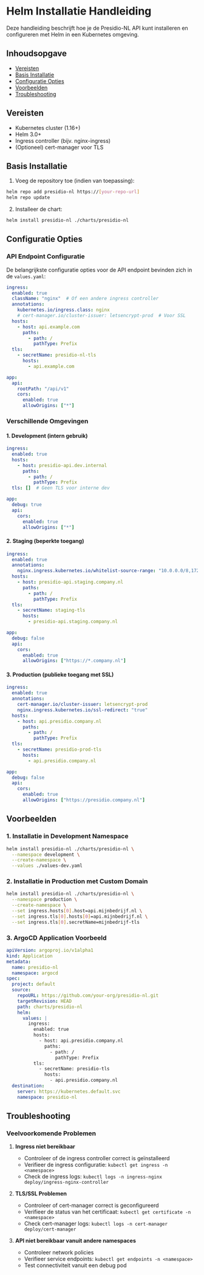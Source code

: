 # Helm Installatie Handleiding

Deze handleiding beschrijft hoe je de Presidio-NL API kunt installeren en configureren met Helm in een Kubernetes omgeving.

## Inhoudsopgave
- [Vereisten](#vereisten)
- [Basis Installatie](#basis-installatie)
- [Configuratie Opties](#configuratie-opties)
- [Voorbeelden](#voorbeelden)
- [Troubleshooting](#troubleshooting)

## Vereisten

- Kubernetes cluster (1.16+)
- Helm 3.0+
- Ingress controller (bijv. nginx-ingress)
- (Optioneel) cert-manager voor TLS

## Basis Installatie

1. Voeg de repository toe (indien van toepassing):
```bash
helm repo add presidio-nl https://[your-repo-url]
helm repo update
```

2. Installeer de chart:
```bash
helm install presidio-nl ./charts/presidio-nl
```

## Configuratie Opties

### API Endpoint Configuratie

De belangrijkste configuratie opties voor de API endpoint bevinden zich in de `values.yaml`:

```yaml
ingress:
  enabled: true
  className: "nginx"  # Of een andere ingress controller
  annotations:
    kubernetes.io/ingress.class: nginx
    # cert-manager.io/cluster-issuer: letsencrypt-prod  # Voor SSL
  hosts:
    - host: api.example.com
      paths:
        - path: /
          pathType: Prefix
  tls:
    - secretName: presidio-nl-tls
      hosts:
        - api.example.com

app:
  api:
    rootPath: "/api/v1"
    cors:
      enabled: true
      allowOrigins: ["*"]
```

### Verschillende Omgevingen

#### 1. Development (intern gebruik)
```yaml
ingress:
  enabled: true
  hosts:
    - host: presidio-api.dev.internal
      paths:
        - path: /
          pathType: Prefix
  tls: []  # Geen TLS voor interne dev

app:
  debug: true
  api:
    cors:
      enabled: true
      allowOrigins: ["*"]
```

#### 2. Staging (beperkte toegang)
```yaml
ingress:
  enabled: true
  annotations:
    nginx.ingress.kubernetes.io/whitelist-source-range: "10.0.0.0/8,172.16.0.0/12,192.168.0.0/16"
  hosts:
    - host: presidio-api.staging.company.nl
      paths:
        - path: /
          pathType: Prefix
  tls:
    - secretName: staging-tls
      hosts:
        - presidio-api.staging.company.nl

app:
  debug: false
  api:
    cors:
      enabled: true
      allowOrigins: ["https://*.company.nl"]
```

#### 3. Production (publieke toegang met SSL)
```yaml
ingress:
  enabled: true
  annotations:
    cert-manager.io/cluster-issuer: letsencrypt-prod
    nginx.ingress.kubernetes.io/ssl-redirect: "true"
  hosts:
    - host: api.presidio.company.nl
      paths:
        - path: /
          pathType: Prefix
  tls:
    - secretName: presidio-prod-tls
      hosts:
        - api.presidio.company.nl

app:
  debug: false
  api:
    cors:
      enabled: true
      allowOrigins: ["https://presidio.company.nl"]
```

## Voorbeelden

### 1. Installatie in Development Namespace

```bash
helm install presidio-nl ./charts/presidio-nl \
  --namespace development \
  --create-namespace \
  --values ./values-dev.yaml
```

### 2. Installatie in Production met Custom Domain

```bash
helm install presidio-nl ./charts/presidio-nl \
  --namespace production \
  --create-namespace \
  --set ingress.hosts[0].host=api.mijnbedrijf.nl \
  --set ingress.tls[0].hosts[0]=api.mijnbedrijf.nl \
  --set ingress.tls[0].secretName=mijnbedrijf-tls
```

### 3. ArgoCD Application Voorbeeld

```yaml
apiVersion: argoproj.io/v1alpha1
kind: Application
metadata:
  name: presidio-nl
  namespace: argocd
spec:
  project: default
  source:
    repoURL: https://github.com/your-org/presidio-nl.git
    targetRevision: HEAD
    path: charts/presidio-nl
    helm:
      values: |
        ingress:
          enabled: true
          hosts:
            - host: api.presidio.company.nl
              paths:
                - path: /
                  pathType: Prefix
          tls:
            - secretName: presidio-tls
              hosts:
                - api.presidio.company.nl
  destination:
    server: https://kubernetes.default.svc
    namespace: presidio-nl
```

## Troubleshooting

### Veelvoorkomende Problemen

1. **Ingress niet bereikbaar**
   - Controleer of de ingress controller correct is geïnstalleerd
   - Verifieer de ingress configuratie: `kubectl get ingress -n <namespace>`
   - Check de ingress logs: `kubectl logs -n ingress-nginx deploy/ingress-nginx-controller`

2. **TLS/SSL Problemen**
   - Controleer of cert-manager correct is geconfigureerd
   - Verifieer de status van het certificaat: `kubectl get certificate -n <namespace>`
   - Check cert-manager logs: `kubectl logs -n cert-manager deploy/cert-manager`

3. **API niet bereikbaar vanuit andere namespaces**
   - Controleer network policies
   - Verifieer service endpoints: `kubectl get endpoints -n <namespace>`
   - Test connectiviteit vanuit een debug pod 